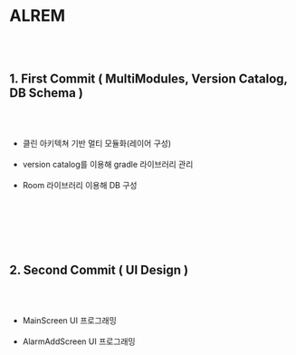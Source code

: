 # ALREM

<br><br>
## 1. First Commit ( MultiModules, Version Catalog, DB Schema )
<br><br>
* 클린 아키텍쳐 기반 멀티 모듈화(레이어 구성)<br><br>
* version catalog를 이용해 gradle 라이브러리 관리<br><br>
* Room 라이브러리 이용해 DB 구성<br><br>

<br><br><br><br>
## 2. Second Commit ( UI Design )
<br><br>
* MainScreen UI 프로그래밍<br><br>
* AlarmAddScreen UI 프로그래밍<br><br>
